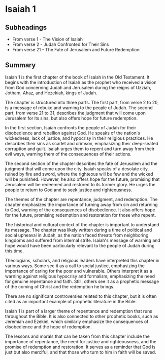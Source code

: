 # Isaiah 1

## Subheadings

* From verse 1 - The Vision of Isaiah
* From verse 2 - Judah Confronted for Their Sins
* From verse 21 - The Fate of Jerusalem and Future Redemption

## Summary

Isaiah 1 is the first chapter of the book of Isaiah in the Old Testament. It begins with the introduction of Isaiah as the prophet who received a vision from God concerning Judah and Jerusalem during the reigns of Uzziah, Jotham, Ahaz, and Hezekiah, kings of Judah.

The chapter is structured into three parts. The first part, from verse 2 to 20, is a message of rebuke and warning to the people of Judah. The second part, from verse 21 to 31, describes the judgment that will come upon Jerusalem for its sins, but also offers hope for future redemption.

In the first section, Isaiah confronts the people of Judah for their disobedience and rebellion against God. He speaks of the nation's wickedness, lack of justice, and hypocrisy in their religious practices. He describes their sins as scarlet and crimson, emphasizing their deep-seated corruption and guilt. Isaiah urges them to repent and turn away from their evil ways, warning them of the consequences of their actions.

The second section of the chapter describes the fate of Jerusalem and the judgment that will come upon the city. Isaiah speaks of a desolate city, ruined by fire and sword, where the righteous will be few and the wicked will be punished. However, he also offers hope for the future, promising that Jerusalem will be redeemed and restored to its former glory. He urges the people to return to God and to seek justice and righteousness.

The themes of the chapter are repentance, judgment, and redemption. The chapter emphasizes the importance of turning away from sin and returning to God, warning of the consequences of disobedience. It also offers hope for the future, promising redemption and restoration for those who repent.

The historical and cultural context of the chapter is important to understand its message. The chapter was likely written during a time of political and social upheaval in Judah, as the nation faced threats from neighboring kingdoms and suffered from internal strife. Isaiah's message of warning and hope would have been particularly relevant to the people of Judah during this time.

Theologians, scholars, and religious leaders have interpreted this chapter in various ways. Some see it as a call to social justice, emphasizing the importance of caring for the poor and vulnerable. Others interpret it as a warning against religious hypocrisy and formalism, emphasizing the need for genuine repentance and faith. Still, others see it as a prophetic message of the coming of Christ and the redemption he brings.

There are no significant controversies related to this chapter, but it is often cited as an important example of prophetic literature in the Bible.

Isaiah 1 is part of a larger theme of repentance and redemption that runs throughout the Bible. It is also connected to other prophetic books, such as Jeremiah and Ezekiel, which similarly emphasize the consequences of disobedience and the hope of redemption.

The lessons and morals that can be taken from this chapter include the importance of repentance, the need for justice and righteousness, and the promise of redemption and restoration. It serves as a reminder that God is just but also merciful, and that those who turn to him in faith will be saved.